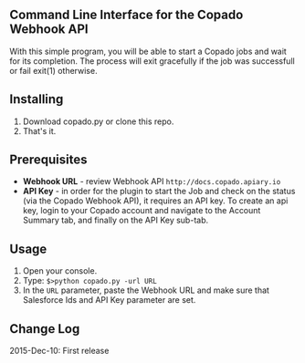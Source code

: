 Command Line Interface for the Copado Webhook API
-------------
With this simple program, you will be able to start a Copado jobs and wait for its completion. The process will exit gracefully if the job was successfull or fail exit(1) otherwise.


## Installing
1. Download copado.py or clone this repo.
2. That's it.

## Prerequisites
* **Webhook URL** - review Webhook API  ```http://docs.copado.apiary.io```
* **API Key** - in order for the plugin to start the Job and check on the status (via the Copado Webhook API), it requires an API key. To create an api key, login to your Copado account and navigate to the Account Summary tab, and finally on the API Key sub-tab.
 
## Usage
1. Open your console.
2. Type: ```$>python copado.py -url URL```
3. In the ```URL``` parameter, paste the Webhook URL and make sure that Salesforce Ids and API Key parameter are set.

## Change Log
2015-Dec-10: First release
